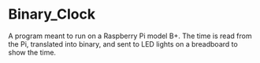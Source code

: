 # Binary_Clock
A program meant to run on a Raspberry Pi model B+.  The time is read from the Pi, translated into binary, and sent to LED lights on a breadboard to show the time.
